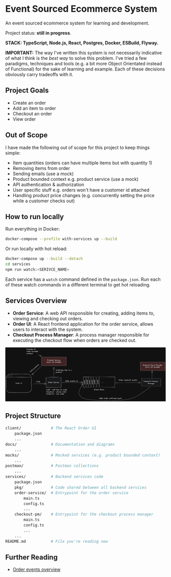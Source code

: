 # Event Sourced Ecommerce System

An event sourced ecommerce system for learning and development.

Project status: **still in progress**.

**STACK: TypeScript, Node.js, React, Postgres, Docker, ESBuild, Flyway.**

**IMPORTANT:** The way I've written this system is not necessarily indicative of what I think is the _best way_ to solve this problem.
I've tried a few paradigms, techniques and tools (e.g. a bit more Object Orientated instead of Functional) for the sake of learning and example.
Each of these decisions obviously carry tradeoffs with it.

## Project Goals

-   Create an order
-   Add an item to order
-   Checkout an order
-   View order

## Out of Scope

I have made the following out of scope for this project to keep things simple:

-   Item quantities (orders can have multiple items but with quantity 1)
-   Removing items from order
-   Sending emails (use a mock)
-   Product bounded context e.g. product service (use a mock)
-   API authentication & authorization
-   User specific stuff e.g. orders won't have a customer id attached
-   Handling product price changes (e.g. concurrently setting the price while a customer checks out)

## How to run locally

Run everything in Docker:

```sh
docker-compose --profile with-services up --build
```

Or run locally with hot reload:

```sh
docker-compose up --build --detach
cd services
npm run watch:<SERIVCE_NAME>
```

Each service has a `watch` command defined in the `package.json`.
Run each of these watch commands in a different terminal to get hot reloading.

## Services Overview

-   **Order Service**: A web API responsible for creating, adding items to, viewing and checking out orders.
-   **Order UI**: A React frontend application for the order service, allows users to interact with the system.
-   **Checkout Process Manager**: A process manager responsible for executing the checkout flow when orders are checked out.

![System design overview](./docs/diagrams/system-design.png)

## Project Structure

```sh
client/             # The React Order UI
    package.json
    ...
docs/               # Documentation and diagrams
    ...
mocks/              # Mocked services (e.g. product bounded context)
    ...
postman/            # Postman collections
    ...
services/           # Backend services code
    package.json
    pkg/            # Code shared between all backend services
    order-service/  # Entrypoint for the order service
        main.ts
        config.ts
        ...
    checkout-pm/    # Entrypoint for the checkout process manager
        main.ts
        config.ts
        ...
    ...
README.md           # File you're reading now
```

## Further Reading

-   [Order events overview](./docs/events.md)
